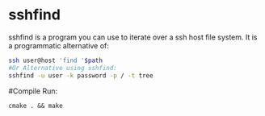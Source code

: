 # sshfind

sshfind is a program you can use to iterate over a ssh host file system.
It is a programmatic alternative of:
```bash
ssh user@host 'find '$path
#Or Alternative using sshfind:
sshfind -u user -k password -p / -t tree
```

#Compile 
Run:
```
cmake . && make
```
